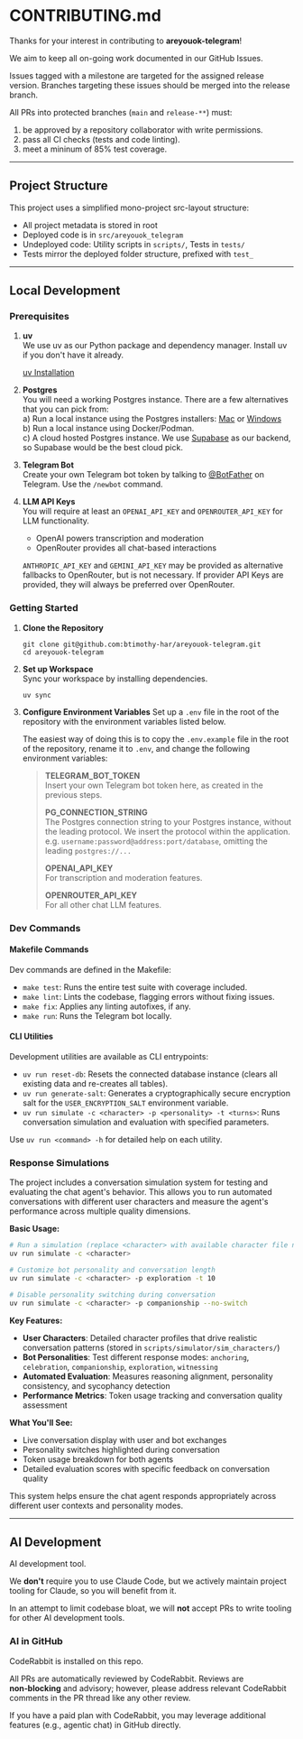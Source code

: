 # CONTRIBUTING.md

Thanks for your interest in contributing to **areyouok-telegram**!

We aim to keep all on-going work documented in our GitHub Issues.

Issues tagged with a milestone are targeted for the assigned release version. Branches targeting these issues should be merged into the release branch.

All PRs into protected branches (`main` and `release-**`) must:
1) be approved by a repository collaborator with write permissions.
2) pass all CI checks (tests and code linting).
3) meet a mininum of 85% test coverage.

---

## Project Structure

This project uses a simplified mono-project src-layout structure:

- All project metadata is stored in root
- Deployed code is in `src/areyouok_telegram`
- Undeployed code: Utility scripts in `scripts/`, Tests in `tests/`
- Tests mirror the deployed folder structure, prefixed with `test_`

---

## Local Development

### Prerequisites

1. **uv**  
   We use uv as our Python package and dependency manager.
   Install uv if you don't have it already.

   [uv Installation](https://docs.astral.sh/uv/getting-started/installation/)

2. **Postgres**<br />
   You will need a working Postgres instance. There are a few alternatives that you can pick from:
   <br />a) Run a local instance using the Postgres installers: [Mac](https://postgresapp.com) or [Windows](https://www.postgresql.org/download/windows/)
   <br />b) Run a local instance using Docker/Podman.
   <br />c) A cloud hosted Postgres instance. We use [Supabase](https://supabase.com/) as our backend, so Supabase would be the best cloud pick.

3. **Telegram Bot**<br />
   Create your own Telegram bot token by talking to [@BotFather](https://t.me/botfather) on Telegram. Use the `/newbot` command.

4. **LLM API Keys**<br />
   You will require at least an `OPENAI_API_KEY` and `OPENROUTER_API_KEY` for LLM functionality.
   - OpenAI powers transcription and moderation
   - OpenRouter provides all chat-based interactions

   `ANTHROPIC_API_KEY` and `GEMINI_API_KEY` may be provided as alternative fallbacks to OpenRouter, but is not necessary.
   If provider API Keys are provided, they will always be preferred over OpenRouter.

### Getting Started

1. **Clone the Repository**  
   ```
   git clone git@github.com:btimothy-har/areyouok-telegram.git
   cd areyouok-telegram
   ```

2. **Set up Workspace**  
   Sync your workspace by installing dependencies.
   ```
   uv sync
   ```

3. **Configure Environment Variables** 
   Set up a `.env` file in the root of the repository with the environment variables listed below.

   The easiest way of doing this is to copy the `.env.example` file in the root of the repository, rename it to `.env`, and change the following environment variables:
   > 
   > **TELEGRAM_BOT_TOKEN**<br />
   Insert your own Telegram bot token here, as created in the previous steps.
   >
   > **PG_CONNECTION_STRING**<br />
   The Postgres connection string to your Postgres instance, without the leading protocol. We insert the protocol within the application.
   e.g. `username:password@address:port/database`, omitting the leading `postgres://...`
   > 
   > **OPENAI_API_KEY**<br />
   For transcription and moderation features.
   > 
   > **OPENROUTER_API_KEY**<br />
   For all other chat LLM features.

### Dev Commands

#### Makefile Commands
Dev commands are defined in the Makefile:

- `make test`: Runs the entire test suite with coverage included.
- `make lint`: Lints the codebase, flagging errors without fixing issues.
- `make fix`: Applies any linting autofixes, if any.
- `make run`: Runs the Telegram bot locally.

#### CLI Utilities
Development utilities are available as CLI entrypoints:

- `uv run reset-db`: Resets the connected database instance (clears all existing data and re-creates all tables).
- `uv run generate-salt`: Generates a cryptographically secure encryption salt for the `USER_ENCRYPTION_SALT` environment variable.
- `uv run simulate -c <character> -p <personality> -t <turns>`: Runs conversation simulation and evaluation with specified parameters.

Use `uv run <command> -h` for detailed help on each utility.

### Response Simulations

The project includes a conversation simulation system for testing and evaluating the chat agent's behavior. This allows you to run automated conversations with different user characters and measure the agent's performance across multiple quality dimensions.

**Basic Usage:**
```bash
# Run a simulation (replace <character> with available character file names)
uv run simulate -c <character>

# Customize bot personality and conversation length
uv run simulate -c <character> -p exploration -t 10

# Disable personality switching during conversation
uv run simulate -c <character> -p companionship --no-switch
```

**Key Features:**
- **User Characters**: Detailed character profiles that drive realistic conversation patterns (stored in `scripts/simulator/sim_characters/`)
- **Bot Personalities**: Test different response modes: `anchoring`, `celebration`, `companionship`, `exploration`, `witnessing`
- **Automated Evaluation**: Measures reasoning alignment, personality consistency, and sycophancy detection
- **Performance Metrics**: Token usage tracking and conversation quality assessment

**What You'll See:**
- Live conversation display with user and bot exchanges
- Personality switches highlighted during conversation
- Token usage breakdown for both agents
- Detailed evaluation scores with specific feedback on conversation quality

This system helps ensure the chat agent responds appropriately across different user contexts and personality modes.

---

## AI Development
AI development tool.

We **don't** require you to use Claude Code, but we actively maintain project tooling for Claude, so you will benefit from it.

In an attempt to limit codebase bloat, we will **not** accept PRs to write tooling for other AI development tools.

### AI in GitHub
CodeRabbit is installed on this repo.

All PRs are automatically reviewed by CodeRabbit. Reviews are **non‑blocking** and advisory; however, please address relevant CodeRabbit comments in the PR thread like any other review.

If you have a paid plan with CodeRabbit, you may leverage additional features (e.g., agentic chat) in GitHub directly.
